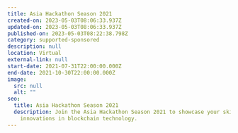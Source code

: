 ```yaml
---
title: Asia Hackathon Season 2021
created-on: 2023-05-03T08:06:33.937Z
updated-on: 2023-05-03T08:06:33.937Z
published-on: 2023-05-03T08:22:38.798Z
category: supported-sponsored
description: null
location: Virtual
external-link: null
start-date: 2021-07-31T22:00:00.000Z
end-date: 2021-10-30T22:00:00.000Z
image:
  src: null
  alt: ""
seo:
  title: Asia Hackathon Season 2021
  description: Join the Asia Hackathon Season 2021 to showcase your skills and
    innovations in blockchain technology.
---
```

